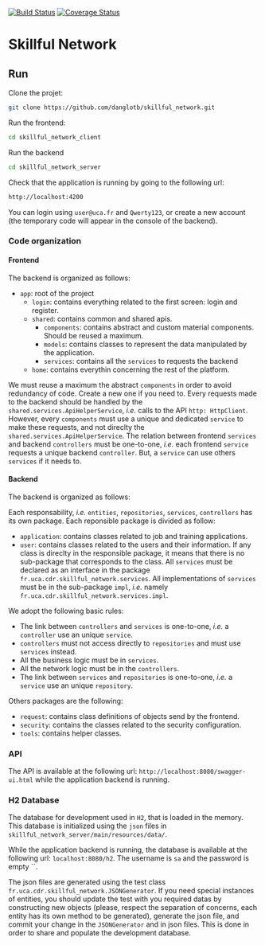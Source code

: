 [![Build Status](https://travis-ci.org/danglotb/skillful_network.svg?branch=master)](https://travis-ci.org/danglotb/skillful_network) [![Coverage Status](https://coveralls.io/repos/github/danglotb/skillful_network/badge.svg?branch=master)](https://coveralls.io/github/danglotb/skillful_network?branch=master)

# Skillful Network

## Run

Clone the projet:
```sh
git clone https://github.com/danglotb/skillful_network.git
```

Run the frontend:
```sh
cd skillful_network_client
```

Run the backend
```sh
cd skillful_network_server
```

Check that the application is running by going to the following url:
```sh
http://localhost:4200
```

You can login using `user@uca.fr` and `Qwerty123`, or create a new account (the temporary code will appear in the console of the backend).

### Code organization

#### Frontend

The backend is organized as follows:

  - `app`: root of the project
    - `login`: contains everything related to the first screen: login and register.
    - `shared`: contains common and shared apis.
      - `components`: contains abstract and custom material components. Should be reused a maximum.
      - `models`: contains classes to represent the data manipulated by the application.
      - `services`: contains all the `services` to requests the backend
    - `home`: contains everythin concerning the rest of the platform.

We must reuse a maximum the abstract `components` in order to avoid redundancy of code. Create a new one if you need to.
Every requests made to the backend should be handled by the `shared.services.ApiHelperService`, _i.e._ calls to the API `http: HttpClient`.
However, every `components` must use a unique and dedicated `service` to make these requests, and not direclty the `shared.services.ApiHelperService`.
The relation between frontend `services` and backend `controllers` must be one-to-one, _i.e._ each frontend `service` requests a unique backend `controller`.
But, a `service` can use others `services` if it needs to.

#### Backend

The backend is organized as follows:

Each responsability, _i.e._ `entities`, `repositories`, `services`, `controllers` has its own package.
Each reponsible package is divided as follow:
  - `application`: contains classes related to job and training applications.
  - `user`: contains classes related to the users and their information.
If any class is direclty in the responsible package, it means that there is no sub-package that corresponds to the class.
All `services` must be declared as an interface in the package `fr.uca.cdr.skillful_network.services`.
All implementations of `services` must be in the sub-package `impl`, _i.e._ namely `fr.uca.cdr.skillful_network.services.impl`.

We adopt the following basic rules:
 - The link between `controllers` and `services` is one-to-one, _i.e._ a `controller` use an unique `service`.
 - `controllers` must not access directly to `repositories` and must use `services` instead.
 - All the business logic must be in `services`.
 - All the network logic must be in the `controllers`.
 - The link between `services` and `repositories` is one-to-one, _i.e._ a `service` use an unique `repository`.

Others packages are the following:
 - `request`: contains class definitions of objects send by the frontend.
 - `security`: contains the classes related to the security configuration.
 - `tools`: contains helper classes.

### API

The API is available at the following url: `http://localhost:8080/swagger-ui.html` while the application backend is running.

### H2 Database

The database for development used in `H2`, that is loaded in the memory. This database is initialized using the `json` files in `skillful_network_server/main/resources/data/`.

While the application backend is running, the database is available at the following url: `localhost:8080/h2`.
The username is `sa` and the password is empty ``.

The json files are generated using the test class `fr.uca.cdr.skillful_network.JSONGenerator`. If you need special instances of entities, you should update the test with you required datas by constructing new objects (please, respect the separation of concerns, each entity has its own method to be generated), generate the json file, and commit your change in the `JSONGenerator` and in json files.
This is done in order to share and populate the development database.
